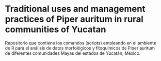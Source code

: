 # Traditional uses and management practices of Piper auritum in rural communities of Yucatan

Repositorio que contiene los comandos (scripts) empleando en el ambiente de R para el análisis de datos morfológicos y fitoquímicos de Piper auritum de diferentes comunidades Mayas del estados de Yucatán, México.
